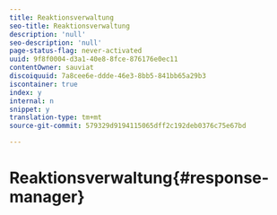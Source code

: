 ```yaml
---
title: Reaktionsverwaltung
seo-title: Reaktionsverwaltung
description: 'null'
seo-description: 'null'
page-status-flag: never-activated
uuid: 9f8f0004-d3a1-40e8-8fce-876176e0ec11
contentOwner: sauviat
discoiquuid: 7a8cee6e-ddde-46e3-8bb5-841bb65a29b3
iscontainer: true
index: y
internal: n
snippet: y
translation-type: tm+mt
source-git-commit: 579329d9194115065dff2c192deb0376c75e67bd

---
```



# Reaktionsverwaltung{#response-manager}

